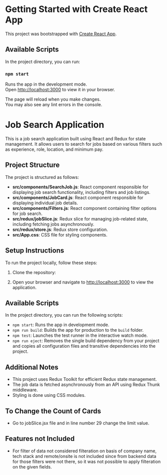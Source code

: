 # Getting Started with Create React App

This project was bootstrapped with [Create React App](https://github.com/facebook/create-react-app).

## Available Scripts

In the project directory, you can run:

### `npm start`

Runs the app in the development mode.\
Open [http://localhost:3000](http://localhost:3000) to view it in your browser.

The page will reload when you make changes.\
You may also see any lint errors in the console.

# Job Search Application

This is a job search application built using React and Redux for state management. It allows users to search for jobs based on various filters such as experience, role, location, and minimum pay.

## Project Structure

The project is structured as follows:

- **src/components/SearchJob.js**: React component responsible for displaying job search functionality, including filters and job listings.
- **src/components/JobCard.js**: React component responsible for displaying individual job details.
- **src/components/Filters.js**: React component containing filter options for job search.
- **src/redux/jobSlice.js**: Redux slice for managing job-related state, including fetching jobs asynchronously.
- **src/redux/store.js**: Redux store configuration.
- **src/App.css**: CSS file for styling components.

## Setup Instructions

To run the project locally, follow these steps:

1. Clone the repository:

2. Open your browser and navigate to [http://localhost:3000](http://localhost:3000) to view the application.

## Available Scripts

In the project directory, you can run the following scripts:

- `npm start`: Runs the app in development mode.
- `npm run build`: Builds the app for production to the `build` folder.
- `npm test`: Launches the test runner in the interactive watch mode.
- `npm run eject`: Removes the single build dependency from your project and copies all configuration files and transitive dependencies into the project.

## Additional Notes

- This project uses Redux Toolkit for efficient Redux state management.
- The job data is fetched asynchronously from an API using Redux Thunk middleware.
- Styling is done using CSS modules.

## To Change the Count of Cards

- Go to jobSlice.jsx file and in line number 29 change the limit value.

## Features not Included

- For filter of data not considered filteration on basis of company name, tech stack and remote/onsite is not included since from backend data for those filters were not there, so it was not possible to apply filteration on the given fields.
